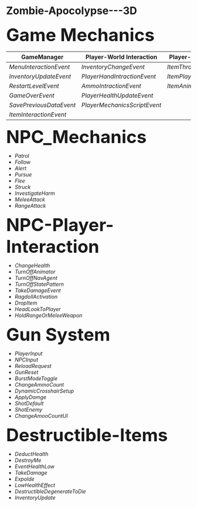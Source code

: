 # Zombie-Apocolypse---3D


<font size="+20"> **Game Mechanics** </font>

|     **GameManager**       |    **Player-World Interaction**   |   **Player-Item Instruction**  |
| ------------------------  |  -------------------------------- |  ---------------------------   |
| *MenuInteractionEvent*    | *InventoryChangeEvent*            | *ItemThrowAndPickEvent*        |
| *InventoryUpdateEvent*    | *PlayerHandIntractionEvent*       | *ItemPlayerIntractionEvent*    |
| *RestartLevelEvent*       | *AmmoIntractionEvent*             | *ItemAnimationSystem*          |
| *GameOverEvent*           | *PlayerHealthUpdateEvent*         |                                |
| *SavePreviousDataEvent*   | *PlayerMechanicsScriptEvent*      |                                |
| *ItemInteractionEvent*    |                                   |                                |

<font size="+20"> **NPC_Mechanics** </font>
- *Patrol*
- *Follow*
- *Alert*
- *Pursue*
- *Flee*
- *Struck*
- *InvestigateHarm*
- *MeleeAttack*
- *RangeAttack*

 <font size="+20"> **NPC-Player-Interaction**</font>
 - *ChangeHealth*
 - *TurnOffAnimator*
 - *TurnOffNavAgent*
 - *TurnOffStatePattern*
 - *TakeDamageEvent*
 - *RagdollActivation*
 - *DropItem*
 - *HeadLookToPlayer*
 - *HoldRangeOrMeleeWeapon*
 
 
<font size="+20"> **Gun System**</font>
 - *PlayerInput*
 - *NPCInput*
 - *ReloadRequest*
 - *GunReset*
 - *BurstModeToggle*
 - *ChangeAmmoCount*
 - *DynamicCrosshairSetup*
 - *ApplyDamge*
 - *ShotDefault*
 - *ShotEnemy*
 - *ChangeAmooCountUI*
 
 
 <font size="+20"> **Destructible-Items**</font>
 - *DeductHealth*
 - *DestroyMe*
 - *EventHealthLow*
 - *TakeDamage*
 - *Expolde*
 - *LowHealthEffect*
 - *DestructibleDegenerateToDie*
 - *InventoryUpdate*
